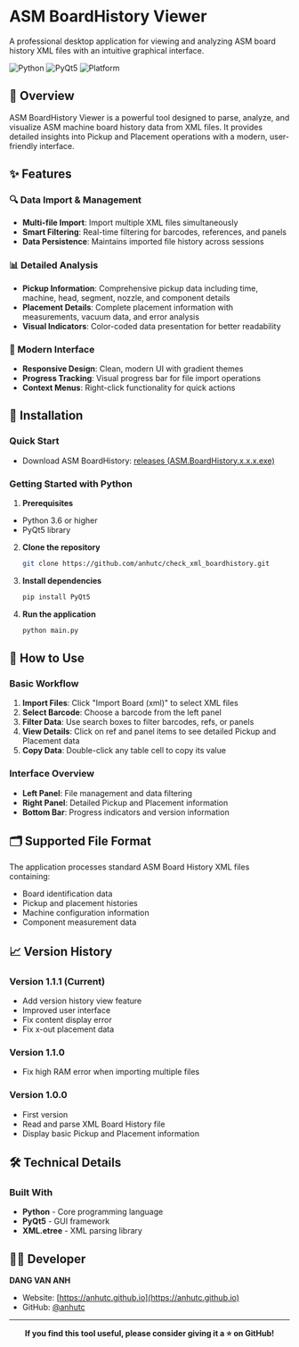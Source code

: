 # ASM BoardHistory Viewer

A professional desktop application for viewing and analyzing ASM board history XML files with an intuitive graphical interface.

![Python](https://img.shields.io/badge/Python-3.6+-blue.svg)
![PyQt5](https://img.shields.io/badge/PyQt5-5.15+-green.svg)
![Platform](https://img.shields.io/badge/Platform-Windows%20|%20Linux%20|%20macOS-lightgrey.svg)

## 📖 Overview

ASM BoardHistory Viewer is a powerful tool designed to parse, analyze, and visualize ASM machine board history data from XML files. It provides detailed insights into Pickup and Placement operations with a modern, user-friendly interface.

## ✨ Features

### 🔍 Data Import & Management
- **Multi-file Import**: Import multiple XML files simultaneously
- **Smart Filtering**: Real-time filtering for barcodes, references, and panels
- **Data Persistence**: Maintains imported file history across sessions

### 📊 Detailed Analysis
- **Pickup Information**: Comprehensive pickup data including time, machine, head, segment, nozzle, and component details
- **Placement Details**: Complete placement information with measurements, vacuum data, and error analysis
- **Visual Indicators**: Color-coded data presentation for better readability

### 🎨 Modern Interface
- **Responsive Design**: Clean, modern UI with gradient themes
- **Progress Tracking**: Visual progress bar for file import operations
- **Context Menus**: Right-click functionality for quick actions

## 🚀 Installation

### Quick Start
- Download ASM BoardHistory: [releases (ASM.BoardHistory.x.x.x.exe)](https://github.com/anhutc/check_xml_boardhistory/releases)

### Getting Started with Python
1. **Prerequisites**
- Python 3.6 or higher
- PyQt5 library
2. **Clone the repository**
   ```bash
   git clone https://github.com/anhutc/check_xml_boardhistory.git
   ```

3. **Install dependencies**
   ```bash
   pip install PyQt5
   ```

4. **Run the application**
   ```bash
   python main.py
   ```

## 📖 How to Use

### Basic Workflow
1. **Import Files**: Click "Import Board (xml)" to select XML files
2. **Select Barcode**: Choose a barcode from the left panel
3. **Filter Data**: Use search boxes to filter barcodes, refs, or panels
4. **View Details**: Click on ref and panel items to see detailed Pickup and Placement data
5. **Copy Data**: Double-click any table cell to copy its value

### Interface Overview
- **Left Panel**: File management and data filtering
- **Right Panel**: Detailed Pickup and Placement information
- **Bottom Bar**: Progress indicators and version information

## 🗂️ Supported File Format

The application processes standard ASM Board History XML files containing:
- Board identification data
- Pickup and placement histories
- Machine configuration information
- Component measurement data

## 📈 Version History

### Version 1.1.1 (Current)
- Add version history view feature
- Improved user interface
- Fix content display error
- Fix x-out placement data

### Version 1.1.0
- Fix high RAM error when importing multiple files

### Version 1.0.0
- First version
- Read and parse XML Board History file
- Display basic Pickup and Placement information

## 🛠️ Technical Details

### Built With
- **Python** - Core programming language
- **PyQt5** - GUI framework
- **XML.etree** - XML parsing library

## 👨‍💻 Developer

**DANG VAN ANH**  
- Website: [https://anhutc.github.io](https://anhutc.github.io)
- GitHub: [@anhutc](https://github.com/anhutc)

---

<div align="center">

**If you find this tool useful, please consider giving it a ⭐ on GitHub!**

</div>